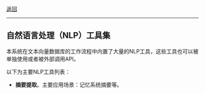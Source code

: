 [返回](/mag/doc_detail/main)

---

## 自然语言处理（NLP）工具集

本系统在文本向量数据库的工作流程中内置了大量的NLP工具，这些工具也可以被单独使用或者被外部调用API。

以下为主要NLP工具列表：

- **摘要提取**。主要应用场景：记忆系统摘要等。